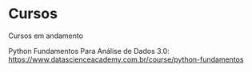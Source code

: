 # Cursos
Cursos em andamento

Python Fundamentos Para Análise de Dados 3.0: https://www.datascienceacademy.com.br/course/python-fundamentos
